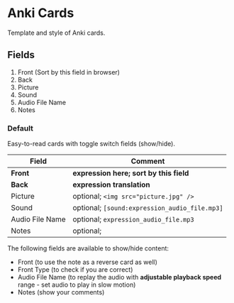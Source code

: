 # Anki Cards

Template and style of Anki cards.

## Fields

1.  Front (Sort by this field in browser)
2.  Back
3.  Picture
4.  Sound
5.  Audio File Name
6.  Notes

### Default

Easy-to-read cards with toggle switch fields (show/hide).

| Field           | Comment                                       |
| --------------- | --------------------------------------------- |
| **Front**       | **expression here; sort by this field**       |
| **Back**        | **expression translation**                    |
| Picture         | optional; `<img src="picture.jpg" />`         |
| Sound           | optional; `[sound:expression_audio_file.mp3]` |
| Audio File Name | optional; `expression_audio_file.mp3`         |
| Notes           | optional;                                     |

The following fields are available to show/hide content:

-   Front (to use the note as a reverse card as well)
-   Front Type  (to check if you are correct)
-   Audio File Name (to replay the audio with **adjustable playback speed** range - set audio to play in slow motion)
-   Notes (show your comments)
